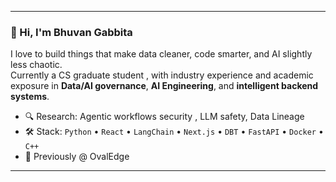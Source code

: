 

---

### 👋 Hi, I'm Bhuvan Gabbita

I love to build things that make data cleaner, code smarter, and AI slightly less chaotic.  
Currently a CS graduate student , with industry experience and academic exposure in **Data/AI governance**, **AI Engineering**, and **intelligent backend systems**.

- 🔍 Research: Agentic workflows security , LLM safety, Data Lineage
- 🛠️ Stack: `Python` • `React` • `LangChain` • `Next.js` • `DBT` • `FastAPI` • `Docker` • `C++` 
- 💼 Previously @ OvalEdge   

---
